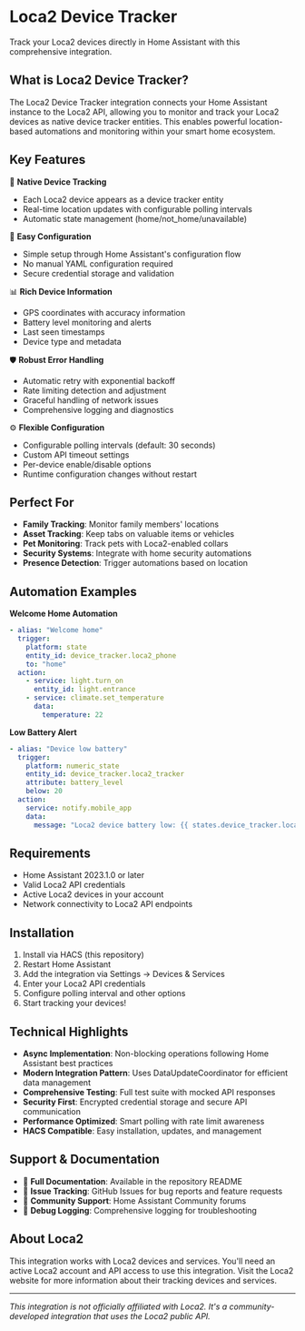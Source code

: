# Loca2 Device Tracker

Track your Loca2 devices directly in Home Assistant with this comprehensive integration.

## What is Loca2 Device Tracker?

The Loca2 Device Tracker integration connects your Home Assistant instance to the Loca2 API, allowing you to monitor and track your Loca2 devices as native device tracker entities. This enables powerful location-based automations and monitoring within your smart home ecosystem.

## Key Features

🎯 **Native Device Tracking**
- Each Loca2 device appears as a device tracker entity
- Real-time location updates with configurable polling intervals
- Automatic state management (home/not_home/unavailable)

🔧 **Easy Configuration**
- Simple setup through Home Assistant's configuration flow
- No manual YAML configuration required
- Secure credential storage and validation

📊 **Rich Device Information**
- GPS coordinates with accuracy information
- Battery level monitoring and alerts
- Last seen timestamps
- Device type and metadata

🛡️ **Robust Error Handling**
- Automatic retry with exponential backoff
- Rate limiting detection and adjustment
- Graceful handling of network issues
- Comprehensive logging and diagnostics

⚙️ **Flexible Configuration**
- Configurable polling intervals (default: 30 seconds)
- Custom API timeout settings
- Per-device enable/disable options
- Runtime configuration changes without restart

## Perfect For

- **Family Tracking**: Monitor family members' locations
- **Asset Tracking**: Keep tabs on valuable items or vehicles
- **Pet Monitoring**: Track pets with Loca2-enabled collars
- **Security Systems**: Integrate with home security automations
- **Presence Detection**: Trigger automations based on location

## Automation Examples

**Welcome Home Automation**
```yaml
- alias: "Welcome home"
  trigger:
    platform: state
    entity_id: device_tracker.loca2_phone
    to: "home"
  action:
    - service: light.turn_on
      entity_id: light.entrance
    - service: climate.set_temperature
      data:
        temperature: 22
```

**Low Battery Alert**
```yaml
- alias: "Device low battery"
  trigger:
    platform: numeric_state
    entity_id: device_tracker.loca2_tracker
    attribute: battery_level
    below: 20
  action:
    service: notify.mobile_app
    data:
      message: "Loca2 device battery low: {{ states.device_tracker.loca2_tracker.attributes.battery_level }}%"
```

## Requirements

- Home Assistant 2023.1.0 or later
- Valid Loca2 API credentials
- Active Loca2 devices in your account
- Network connectivity to Loca2 API endpoints

## Installation

1. Install via HACS (this repository)
2. Restart Home Assistant
3. Add the integration via Settings → Devices & Services
4. Enter your Loca2 API credentials
5. Configure polling interval and other options
6. Start tracking your devices!

## Technical Highlights

- **Async Implementation**: Non-blocking operations following Home Assistant best practices
- **Modern Integration Pattern**: Uses DataUpdateCoordinator for efficient data management
- **Comprehensive Testing**: Full test suite with mocked API responses
- **Security First**: Encrypted credential storage and secure API communication
- **Performance Optimized**: Smart polling with rate limit awareness
- **HACS Compatible**: Easy installation, updates, and management

## Support & Documentation

- 📖 **Full Documentation**: Available in the repository README
- 🐛 **Issue Tracking**: GitHub Issues for bug reports and feature requests
- 💬 **Community Support**: Home Assistant Community forums
- 🔧 **Debug Logging**: Comprehensive logging for troubleshooting

## About Loca2

This integration works with Loca2 devices and services. You'll need an active Loca2 account and API access to use this integration. Visit the Loca2 website for more information about their tracking devices and services.

---

*This integration is not officially affiliated with Loca2. It's a community-developed integration that uses the Loca2 public API.*